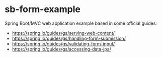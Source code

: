 # sb-form-example
Spring Boot/MVC web application example based in some official guides:

* https://spring.io/guides/gs/serving-web-content/
* https://spring.io/guides/gs/handling-form-submission/
* https://spring.io/guides/gs/validating-form-input/
* https://spring.io/guides/gs/accessing-data-jpa/

